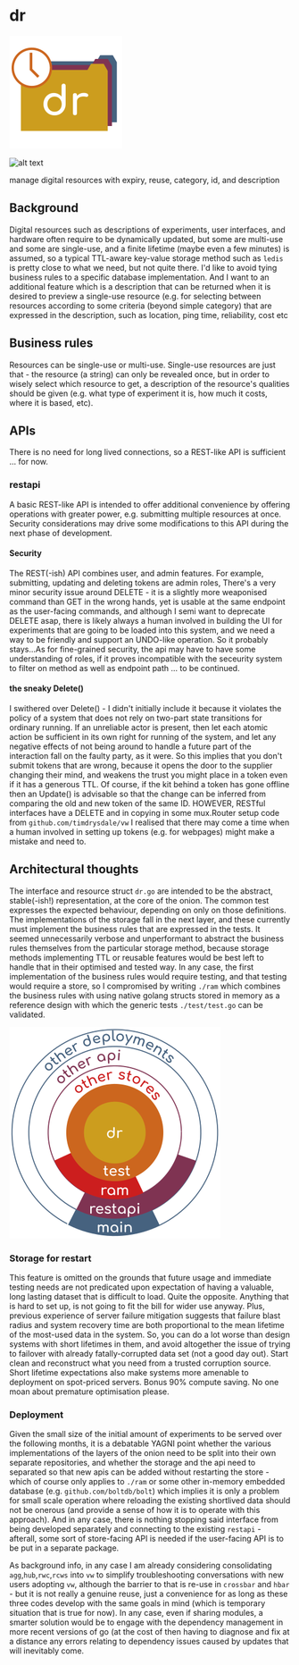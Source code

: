 # dr

![alt text][logo]

![alt text][status]

manage digital resources with expiry, reuse, category, id, and description

## Background
Digital resources such as descriptions of experiments, user interfaces, and hardware often require to be dynamically updated, but some are multi-use and some are single-use, and a finite lifetime (maybe even a few minutes) is assumed, so a typical TTL-aware key-value storage method such as ```ledis``` is pretty close to what we need, but not quite there. I'd like to avoid tying business rules to a specific database implementation. And I want to  an additional feature which is a description that can be returned when it is desired to preview a single-use resource (e.g. for selecting between resources according to some criteria (beyond simple category) that are expressed in the description, such as location, ping time, reliability, cost etc

## Business rules
Resources can be single-use or multi-use. Single-use resources are just that - the resource (a string) can only be revealed once, but in order to wisely select which resource to get, a description of the resource's qualities should be given (e.g. what type of experiment it is, how much it costs, where it is based, etc). 


## APIs

There is no need for long lived connections, so a REST-like API is sufficient ... for now. 

### restapi

A basic REST-like API is intended to offer additional convenience by offering operations with greater power, e.g. submitting multiple resources at once. Security considerations may drive some modifications to this API during the next phase of development.


#### Security
The REST(-ish) API combines user, and admin features. For example, submitting, updating and deleting tokens are admin roles, 
There's a very minor security issue around DELETE - it is a slightly more weaponised command than GET in the wrong hands, yet is usable at the same endpoint as the user-facing commands, and although I semi want to deprecate DELETE asap, there is likely always a human involved in building the UI for experiments that are going to be loaded into this system, and we need a way to be friendly and support an UNDO-like operation. So it probably stays...As for fine-grained security, the api may have to have some understanding of roles, if it proves incompatible with the seceurity system to filter on method as well as endpoint path ... to be continued.  

#### the sneaky Delete()
I swithered over Delete() - I didn't initially include it because it violates the policy of a system that does not rely on two-part state transitions for ordinary running. If an unreliable actor is present, then let each atomic action be sufficient in its own right for running of the system, and let any negative effects of not being around to handle a future part of the interaction fall on the faulty party, as it were. So this implies that you don't submit tokens that are wrong, because it opens the door to the supplier changing their mind, and weakens the trust you might place in a token even if it has a generous TTL. Of course, if the kit behind a token has gone offline then an Update() is advisable so that the change can be inferred from comparing the old and new token of the same ID. HOWEVER, RESTful interfaces have a DELETE and in copying in some mux.Router setup code from ```github.com/timdrysdale/vw``` I realised that there may come a time when a human involved in setting up tokens (e.g. for webpages) might make a mistake and need to. 


## Architectural thoughts

The interface and resource struct  ```dr.go``` are intended to be the abstract, stable(-ish!) representation, at the core of the onion. The common test expresses the expected behaviour, depending on only on those definitions. The implementations of the storage fall in the next layer, and these currently must implement the business rules that are expressed in the tests. It seemed unnecessarily verbose and unperformant to abstract the business rules themselves from the particular storage method, because storage methods implementing TTL or reusable features would be best left to handle that in their optimised and tested way. In any case, the first implementation of the business rules would require testing, and that testing would require a store, so I compromised by writing ```./ram``` which combines the business rules with using native golang structs stored in memory as a reference design with which the generic tests ```./test/test.go``` can be validated.

![alt text][arch]

### Storage for restart
This feature is omitted on the grounds that future usage and immediate testing needs are not predicated upon expectation of having a valuable, long lasting dataset that is difficult to load. Quite the opposite. Anything that is hard to set up, is not going to fit the bill for wider use anyway. Plus, previous experience of server failure mitigation suggests that failure blast radius and system recovery time are both proportional to the mean lifetime of the most-used data in the system. So, you can do a lot worse than design systems with short lifetimes in them, and avoid altogether the issue of trying to failover with already fatally-corrupted data set (not a good day out). Start clean and reconstruct what you need from a trusted corruption source. Short lifetime expectations also make systems more amenable to deployment on spot-priced servers. Bonus 90% compute saving. No one moan about premature optimisation please. 

### Deployment
Given the small size of the initial amount of experiments to be served over the following months, it is a debatable YAGNI point whether the various implementations of the layers of the onion need to be split into their own separate repositories, and whether the storage and the api need to separated so that new apis can be added without restarting the store - which of course only applies to ```./ram``` or some other in-memory embedded database (e.g. ```github.com/boltdb/bolt```) which implies it is only a problem for small scale operation where reloading the existing shortlived data should not be onerous (and provide a sense of how it is to operate with this approach). And in any case, there is nothing stopping said interface from being developed separately and connecting to the existing ```restapi``` - afterall, some sort of store-facing API is needed if the user-facing API is to be put in a separate package.

As background info, in any case I am already considering consolidating ```agg```,```hub```,```rwc```,```rcws``` into ```vw``` to simplify troubleshooting conversations with new users adopting ```vw```, although the barrier to that is re-use in ```crossbar``` and ```hbar``` - but it is not really a genuine reuse, just a convenience for as long as these three codes develop with the same goals in mind (which is temporary situation that is true for now). In any case, even if sharing modules, a smarter solution would be to engage with the dependency management in more recent versions of go (at the cost of then having to diagnose and fix at a distance any errors relating to dependency issues caused by updates that will inevitably come.





[arch]: ./img/arch.png "Onion diagram of the arch centre to outside is dr, test, ram, testapi, main" 
[logo]: ./img/logo.png "logo for dr, clock and files"
[status]: https://img.shields.io/badge/alpha-do%20not%20use-orange "Alpha status, do not use" 
